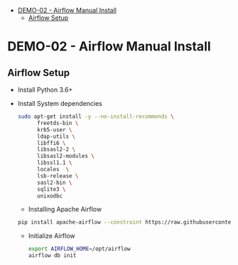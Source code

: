 - [DEMO-02 - Airflow Manual Install](#demo-02---airflow-manual-install)
  - [Airflow Setup](#airflow-setup)

# DEMO-02 - Airflow Manual Install 

## Airflow Setup

- Install Python 3.6+

- Install System dependencies
  ```bash
  sudo apt-get install -y --no-install-recommends \
        freetds-bin \
        krb5-user \
        ldap-utils \
        libffi6 \
        libsasl2-2 \
        libsasl2-modules \
        libssl1.1 \
        locales  \
        lsb-release \
        sasl2-bin \
        sqlite3 \
        unixodbc
  ```
  
  - Installing Apache Airflow
  ```bash
  pip install apache-airflow --constraint https://raw.githubusercontent.com/apache/airflow/constraints-${AIRFLOW_VERSION}/constraints-${PYTHON_VERSION}.txt
  ```

  - Initialize Airflow
    ```bash
    export AIRFLOW_HOME=/opt/airflow
    airflow db init
    ```
